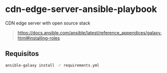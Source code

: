 # cdn-edge-server-ansible-playbook
CDN edge server with open source stack

> https://docs.ansible.com/ansible/latest/reference_appendices/galaxy.html#installing-roles

## Requisitos

```bash
ansible-galaxy install -r requirements.yml
```

